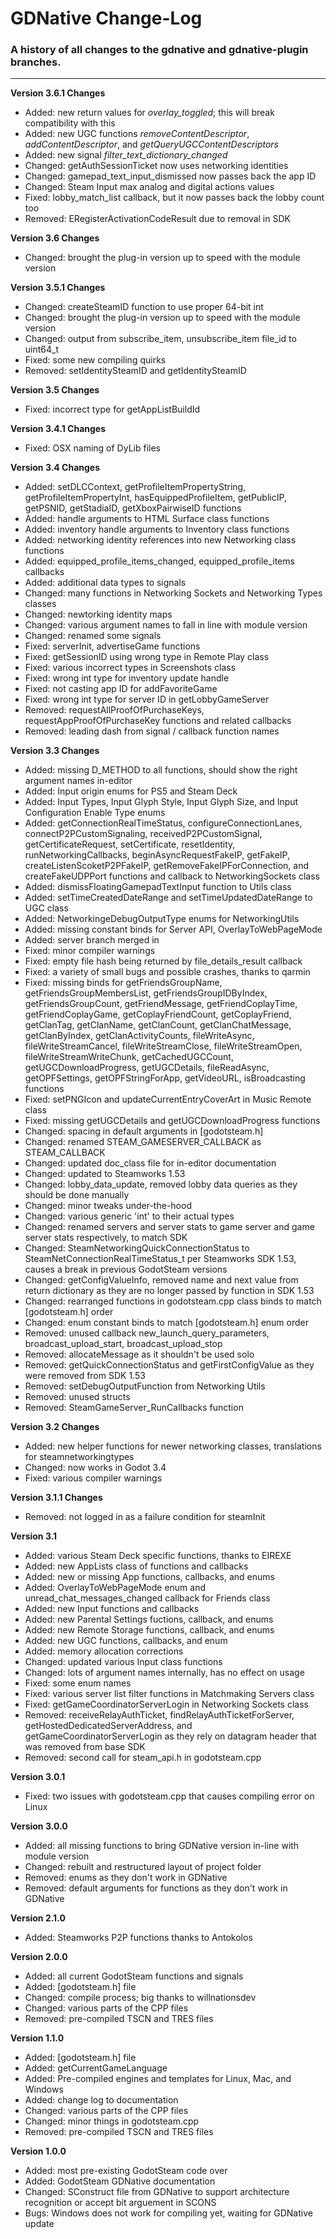 # GDNative Change-Log

### A history of all changes to the **gdnative** and **gdnative-plugin** branches.

------

**Version 3.6.1 Changes**

- Added: new return values for _overlay_toggled_; this will break compatibility with this
- Added: new UGC functions _removeContentDescriptor_, _addContentDescriptor_, and _getQueryUGCContentDescriptors_
- Added: new signal _filter_text_dictionary_changed_
- Changed: getAuthSessionTicket now uses networking identities
- Changed: gamepad_text_input_dismissed now passes back the app ID
- Changed: Steam Input max analog and digital actions values
- Fixed: lobby_match_list callback, but it now passes back the lobby count too
- Removed: ERegisterActivationCodeResult due to removal in SDK

**Version 3.6 Changes**

* Changed: brought the plug-in version up to speed with the module version

**Version 3.5.1 Changes**

* Changed: createSteamID function to use proper 64-bit int
* Changed: brought the plug-in version up to speed with the module version
* Changed: output from subscribe_item, unsubscribe_item file_id to uint64_t
* Fixed: some new compiling quirks
* Removed: setIdentitySteamID and getIdentitySteamID

**Version 3.5 Changes**

* Fixed: incorrect type for getAppListBuildId

**Version 3.4.1 Changes**

* Fixed: OSX naming of DyLib files

**Version 3.4 Changes**

* Added: setDLCContext, getProfileItemPropertyString, getProfileItemPropertyInt, hasEquippedProfileItem, getPublicIP, getPSNID, getStadiaID, getXboxPairwiseID functions
* Added: handle arguments to HTML Surface class functions
* Added: inventory handle arguments to Inventory class functions
* Added: networking identity references into new Networking class functions
* Added: equipped_profile_items_changed, equipped_profile_items callbacks
* Added: additional data types to signals
* Changed: many functions in Networking Sockets and Networking Types classes
* Changed: newtorking identity maps
* Changed: various argument names to fall in line with module version
* Changed: renamed some signals
* Fixed: serverInit, advertiseGame functions
* Fixed: getSessionID using wrong type in Remote Play class
* Fixed: various incorrect types in Screenshots class
* Fixed: wrong int type for inventory update handle
* Fixed: not casting app ID for addFavoriteGame
* Fixed: wrong int type for server ID in getLobbyGameServer
* Removed: requestAllProofOfPurchaseKeys, requestAppProofOfPurchaseKey functions and related callbacks
* Removed: leading dash from signal / callback function names

**Version 3.3 Changes**

* Added: missing D_METHOD to all functions, should show the right argument names in-editor
* Added: Input origin enums for PS5 and Steam Deck
* Added: Input Types, Input Glyph Style, Input Glyph Size, and Input Configuration Enable Type enums
* Added: getConnectionRealTimeStatus, configureConnectionLanes, connectP2PCustomSignaling, receivedP2PCustomSignal, getCertificateRequest, setCertificate, resetIdentity, runNetworkingCallbacks, beginAsyncRequestFakeIP, getFakeIP, createListenScoketP2PFakeIP, getRemoveFakeIPForConnection, and createFakeUDPPort functions and callback to NetworkingSockets class
* Added: dismissFloatingGamepadTextInput function to Utils class
* Added: setTimeCreatedDateRange and setTimeUpdatedDateRange to UGC class
* Added: NetworkingeDebugOutputType enums for NetworkingUtils
* Added: missing constant binds for Server API, OverlayToWebPageMode
* Added: server branch merged in
* Fixed: minor compiler warnings
* Fixed: empty file hash being returned by file_details_result callback
* Fixed: a variety of small bugs and possible crashes, thanks to qarmin
* Fixed: missing binds for getFriendsGroupName, getFriendsGroupMembersList, getFriendsGroupIDByIndex, getFriendsGroupCount, getFriendMessage, getFriendCoplayTime, getFriendCoplayGame, getCoplayFriendCount, getCoplayFriend, getClanTag, getClanName, getClanCount, getClanChatMessage, getClanByIndex, getClanActivityCounts, fileWriteAsync, fileWriteStreamCancel, fileWriteStreamClose, fileWriteStreamOpen, fileWriteStreamWriteChunk, getCachedUGCCount, getUGCDownloadProgress, getUGCDetails, fileReadAsync, getOPFSettings, getOPFStringForApp, getVideoURL, isBroadcasting functions
* Fixed: setPNGIcon and updateCurrentEntryCoverArt in Music Remote class
* Fixed: missing getUGCDetails and getUGCDownloadProgress functions
* Changed: spacing in default arguments in [godotsteam.h]
* Changed: renamed STEAM_GAMESERVER_CALLBACK as STEAM_CALLBACK
* Changed: updated doc_class file for in-editor documentation
* Changed: updated to Steamworks 1.53
* Changed: lobby_data_update, removed lobby data queries as they should be done manually
* Changed: minor tweaks under-the-hood
* Changed: various generic 'int' to their actual types
* Changed: renamed servers and server stats to game server and game server stats respectively, to match SDK
* Changed: SteamNetworkingQuickConnectionStatus to SteamNetConnectionRealTimeStatus_t per Steamworks SDK 1.53, causes a break in previous GodotSteam versions
* Changed: getConfigValueInfo, removed name and next value from return dictionary as they are no longer passed by function in SDK 1.53
* Changed: rearranged functions in godotsteam.cpp class binds to match [godotsteam.h] order
* Changed: enum constant binds to match [godotsteam.h] enum order
* Removed: unused callback new_launch_query_parameters, broadcast_upload_start, broadcast_upload_stop
* Removed: allocateMessage as it shouldn't be used solo
* Removed: getQuickConnectionStatus and getFirstConfigValue as they were removed from SDK 1.53
* Removed: setDebugOutputFunction from Networking Utils
* Removed: unused structs
* Removed: SteamGameServer_RunCallbacks function

**Version 3.2 Changes**

* Added: new helper functions for newer networking classes, translations for steamnetworkingtypes
* Changed: now works in Godot 3.4
* Fixed: various compiler warnings

**Version 3.1.1 Changes**

* Removed: not logged in as a failure condition for steamInit

**Version 3.1**

* Added: various Steam Deck specific functions, thanks to EIREXE
* Added: new AppLists class of functions and callbacks
* Added: new or missing App functions, callbacks, and enums
* Added: OverlayToWebPageMode enum and unread_chat_messages_changed callback for Friends class
* Added: new Input functions and callbacks
* Added: new Parental Settings fuctions, callback, and enums
* Added: new Remote Storage functions, callback, and enums
* Added: new UGC functions, callbacks, and enum
* Added: memory allocation corrections
* Changed: updated various Input class functions
* Changed: lots of argument names internally, has no effect on usage
* Fixed: some enum names
* Fixed: various server list filter functions in Matchmaking Servers class
* Fixed: getGameCoordinatorServerLogin in Networking Sockets class
* Removed: receiveRelayAuthTicket, findRelayAuthTicketForServer, getHostedDedicatedServerAddress, and getGameCoordinatorServerLogin as they rely on datagram header that was removed from base SDK
* Removed: second call for steam_api.h in godotsteam.cpp

**Version 3.0.1**

* Fixed: two issues with godotsteam.cpp that causes compiling error on Linux

**Version 3.0.0**

* Added: all missing functions to bring GDNative version in-line with module version
* Changed: rebuilt and restructured layout of project folder
* Removed: enums as they don't work in GDNative
* Removed: default arguments for functions as they don't work in GDNative

**Version 2.1.0**

* Added: Steamworks P2P functions thanks to Antokolos

**Version 2.0.0**

* Added: all current GodotSteam functions and signals
* Added: [godotsteam.h] file
* Changed: compile process; big thanks to willnationsdev
* Changed: various parts of the CPP files
* Removed: pre-compiled TSCN and TRES files

**Version 1.1.0**

* Added: [godotsteam.h] file
* Added: getCurrentGameLanguage
* Added: Pre-compiled engines and templates for Linux, Mac, and Windows
* Added: change log to documentation
* Changed: various parts of the CPP files
* Changed: minor things in godotsteam.cpp
* Removed: pre-compiled TSCN and TRES files

**Version 1.0.0**

* Added: most pre-existing GodotSteam code over
* Added: GodotSteam GDNative documentation
* Changed: SConstruct file from GDNative to support architecture recognition or accept bit arguement in SCONS
* Bugs: Windows does not work for compiling yet, waiting for GDNative update